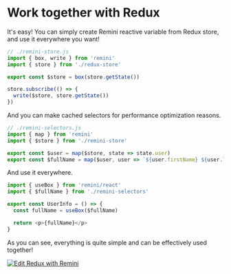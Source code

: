 # Work together with Redux

It's easy! You can simply create Remini reactive variable from Redux store, and use it everywhere you want!

```javascript
// ./remini-store.js
import { box, write } from 'remini'
import { store } from './redux-store'

export const $store = box(store.getState())

store.subscribe(() => {
  write($store, store.getState())
})
```

And you can make cached selectors for performance optimization reasons.

```javascript
// ./remini-selectors.js
import { map } from 'remini'
import { $store } from './remini-store'

export const $user = map($store, state => state.user)
export const $fullName = map($user, user => `${user.firstName} ${user.lastName}`)
```

And use it everywhere.

```javascript
import { useBox } from 'remini/react'
import { $fullName } from './remini-selectors'

export const UserInfo = () => {
  const fullName = useBox($fullName)

  return <p>{fullName}</p>
}
```

As you can see, everything is quite simple and can be effectively used together!

[![Edit Redux with Remini](https://codesandbox.io/static/img/play-codesandbox.svg)](https://codesandbox.io/s/redux-with-remini-ou9v4e?file=/src/components/UserInfo.js)
